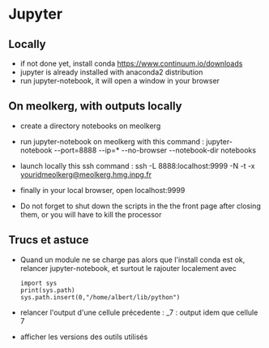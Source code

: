 # Jupyter

## Locally
* if not done yet, install conda https://www.continuum.io/downloads
* jupyter is already installed with anaconda2 distribution
* run jupyter-notebook, it will open a window in your browser

## On meolkerg, with outputs locally
* create a directory notebooks on meolkerg
* run jupyter-notebook on meolkerg with this command : jupyter-notebook --port=8888 --ip=* --no-browser --notebook-dir notebooks
* launch locally this ssh command : ssh -L 8888:localhost:9999 -N -t -x youridmeolkerg@meolkerg.hmg.inpg.fr
* finally in your local browser, open localhost:9999 


* Do not forget to shut down the scripts in the the front page after closing them, or you will have to kill the processor

## Trucs et astuce

* Quand un module ne se charge pas alors que l'install conda est ok, relancer jupyter-notebook, et surtout le rajouter localement avec 

      import sys
      print(sys.path)
      sys.path.insert(0,"/home/albert/lib/python")
      
* relancer l'output d'une cellule précedente : \_7 : output idem que cellule 7
* afficher les versions des outils utilisés
